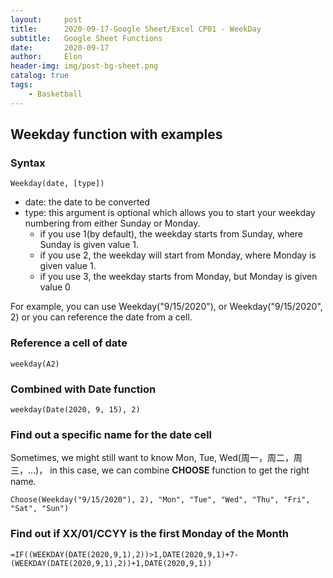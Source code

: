 ```yaml
---
layout:     post
title:      2020-09-17-Google Sheet/Excel CP01 - WeekDay
subtitle:   Google Sheet Functions
date:       2020-09-17
author:     Elon
header-img: img/post-bg-sheet.png
catalog: true
tags:
    - Basketball
---
```

## Weekday function with examples

### Syntax
	Weekday(date, [type])
- date: the date to be converted
- type: this argument is optional which allows you to start your weekday numbering from either Sunday or Monday.
	* if you use 1(by default), the weekday starts from Sunday, where Sunday is given value 1.
	* if you use 2, the weekday will start from Monday, where Monday is given value 1.
	* if you use 3, the weekday starts from Monday, but Monday is given value 0

For example, you can use Weekday("9/15/2020"), or Weekday("9/15/2020", 2) or you can reference the date from a cell. 
### Reference a cell of date
	weekday(A2)

### Combined with Date function
	weekday(Date(2020, 9, 15), 2)
### Find out a specific name for the date cell
Sometimes, we might still want to know Mon, Tue, Wed(周一，周二，周三，...)， in this case, we can combine **CHOOSE** function to get the right name.

	Choose(Weekday("9/15/2020"), 2), "Mon", "Tue", "Wed", "Thu", "Fri", "Sat", "Sun")

### Find out if XX/01/CCYY is the first Monday of the Month
	=IF((WEEKDAY(DATE(2020,9,1),2))>1,DATE(2020,9,1)+7-(WEEKDAY(DATE(2020,9,1),2))+1,DATE(2020,9,1))